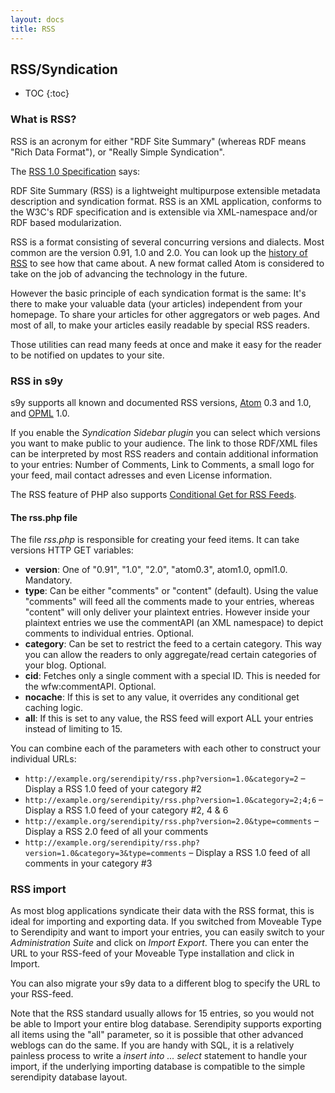 ```yaml
---
layout: docs
title: RSS
---
```


<h2>RSS/Syndication</h2>

* TOC
{:toc}

### What is RSS?

RSS is an acronym for either "RDF Site Summary" (whereas RDF means "Rich Data Format"), or "Really Simple Syndication".

The [RSS 1.0 Specification](http://www.purl.org/rss/1.0/) says:

RDF Site Summary (RSS) is a lightweight multipurpose extensible metadata description and syndication format. RSS is an XML application, conforms to the W3C's RDF specification and is extensible via XML-namespace and/or RDF based modularization.

RSS is a format consisting of several concurring versions and dialects. Most common are the version 0.91, 1.0 and 2.0. You can look up the [history of RSS](http://goatee.net/2003/rss-history.html) to see how that came about. A new format called Atom is considered to take on the job of advancing the technology in the future.

However the basic principle of each syndication format is the same: It's there to make your valuable data (your articles) independent from your homepage. To share your articles for other aggregators or web pages. And most of all, to make your articles easily readable by special RSS readers.

Those utilities can read many feeds at once and make it easy for the reader to be notified on updates to your site.

### RSS in s9y

s9y supports all known and documented RSS versions, [Atom](http://www.atomenabled.org/) 0.3 and 1.0, and [OPML](http://www.opml.org/) 1.0.

If you enable the *Syndication Sidebar plugin* you can select which versions you want to make public to your audience. The link to those RDF/XML files can be interpreted by most RSS readers and contain additional information to your entries: Number of Comments, Link to Comments, a small logo for your feed, mail contact adresses and even License information.

The RSS feature of PHP also supports [Conditional Get for RSS Feeds](/docs/developers/conditional-get.html).

#### The rss.php file

The file *rss.php* is responsible for creating your feed items. It can take versions HTTP GET variables:

*  **version**: One of "0.91", "1.0", "2.0", "atom0.3", atom1.0, opml1.0. Mandatory.
*  **type**: Can be either "comments" or "content" (default). Using the value "comments" will feed all the comments made to your entries, whereas "content" will only deliver your plaintext entries. However inside your plaintext entries we use the commentAPI (an XML namespace) to depict comments to individual entries. Optional.
*  **category**: Can be set to restrict the feed to a certain category. This way you can allow the readers to only aggregate/read certain categories of your blog. Optional.
*  **cid**: Fetches only a single comment with a special ID. This is needed for the wfw:commentAPI. Optional.
*  **nocache**: If this is set to any value, it overrides any conditional get caching logic.
*  **all**: If this is set to any value, the RSS feed will export ALL your entries instead of limiting to 15.

You can combine each of the parameters with each other to construct your individual URLs:

* `http://example.org/serendipity/rss.php?version=1.0&category=2` – Display a RSS 1.0 feed of your category #2
* `http://example.org/serendipity/rss.php?version=1.0&category=2;4;6` – Display a RSS 1.0 feed of your category #2, 4 & 6
* `http://example.org/serendipity/rss.php?version=2.0&type=comments` – Display a RSS 2.0 feed of all your comments
* `http://example.org/serendipity/rss.php?version=1.0&category=3&type=comments` – Display a RSS 1.0 feed of all comments in your category #3

### RSS import

As most blog applications syndicate their data with the RSS format, this is ideal for importing and exporting data. If you switched from Moveable Type to Serendipity and want to import your entries, you can easily switch to your *Administration Suite* and click on *Import Export*. There you can enter the URL to your RSS-feed of your Moveable Type installation and click in Import.

You can also migrate your s9y data to a different blog to specify the URL to your RSS-feed.

Note that the RSS standard usually allows for 15 entries, so you would not be able to Import your entire blog database. Serendipity supports exporting all items using the "all" parameter, so it is possible that other advanced weblogs can do the same. If you are handy with SQL, it is a relatively painless process to write a *insert into ... select* statement to handle your import, if the underlying importing database is compatible to the simple serendipity database layout.
